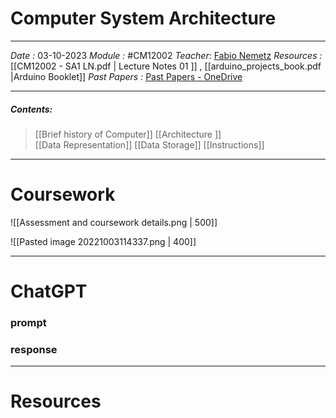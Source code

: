 # Computer System Architecture
---
*Date :*  03-10-2023 
*Module :* #CM12002
*Teacher*: [Fabio Nemetz](https://moodle.bath.ac.uk/user/profile.php?id=490)
*Resources :* [[CM12002 - SA1 LN.pdf | Lecture Notes 01 ]] , [[arduino_projects_book.pdf |Arduino Booklet]]
*Past Papers :* [Past Papers - OneDrive](https://computingservices-my.sharepoint.com/personal/sb3250_bath_ac_uk/_layouts/15/onedrive.aspx?login_hint=sb3250%40bath%2Eac%2Euk&id=%2Fpersonal%2Fsb3250%5Fbath%5Fac%5Fuk%2FDocuments%2FResources%2FSystem%20Architecture%2FPast%20Papers)

---
##### Contents: 
> [[Brief history of Computer]] 
> [[Architecture ]]  
> [[Data Representation]]
> [[Data Storage]]
> [[Instructions]]
  
--- 

# Coursework 

![[Assessment and coursework details.png | 500]]

![[Pasted image 20221003114337.png | 400]]


---
# ChatGPT

### prompt



### response



--- 

# Resources 

